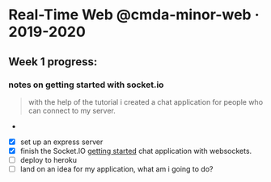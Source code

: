 # Real-Time Web @cmda-minor-web · 2019-2020

[rubric]: https://docs.google.com/spreadsheets/d/e/2PACX-1vSd1I4ma8R5mtVMyrbp6PA2qEInWiOialK9Fr2orD3afUBqOyvTg_JaQZ6-P4YGURI-eA7PoHT8TRge/pubhtml

## Week 1 progress:

### notes on getting started with socket.io

> with the help of the tutorial i created a chat application for people who can connect to my server.

-

- [x] set up an express server
- [x] finish the Socket.IO [getting started](https://socket.io/get-started/chat/) chat application with websockets.
- [ ] deploy to heroku
- [ ] land on an idea for my application, what am i going to do?
